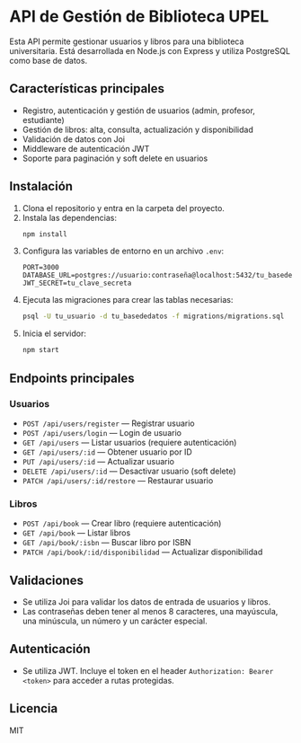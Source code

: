 # API de Gestión de Biblioteca UPEL

Esta API permite gestionar usuarios y libros para una biblioteca universitaria. Está desarrollada en Node.js con Express y utiliza PostgreSQL como base de datos.

## Características principales
- Registro, autenticación y gestión de usuarios (admin, profesor, estudiante)
- Gestión de libros: alta, consulta, actualización y disponibilidad
- Validación de datos con Joi
- Middleware de autenticación JWT
- Soporte para paginación y soft delete en usuarios

## Instalación
1. Clona el repositorio y entra en la carpeta del proyecto.
2. Instala las dependencias:
   ```sh
   npm install
   ```
3. Configura las variables de entorno en un archivo `.env`:
   ```env
   PORT=3000
   DATABASE_URL=postgres://usuario:contraseña@localhost:5432/tu_basededatos
   JWT_SECRET=tu_clave_secreta
   ```
4. Ejecuta las migraciones para crear las tablas necesarias:
   ```sh
   psql -U tu_usuario -d tu_basededatos -f migrations/migrations.sql
   ```
5. Inicia el servidor:
   ```sh
   npm start
   ```

## Endpoints principales

### Usuarios
- `POST /api/users/register` — Registrar usuario
- `POST /api/users/login` — Login de usuario
- `GET /api/users` — Listar usuarios (requiere autenticación)
- `GET /api/users/:id` — Obtener usuario por ID
- `PUT /api/users/:id` — Actualizar usuario
- `DELETE /api/users/:id` — Desactivar usuario (soft delete)
- `PATCH /api/users/:id/restore` — Restaurar usuario

### Libros
- `POST /api/book` — Crear libro (requiere autenticación)
- `GET /api/book` — Listar libros
- `GET /api/book/:isbn` — Buscar libro por ISBN
- `PATCH /api/book/:id/disponibilidad` — Actualizar disponibilidad

## Validaciones
- Se utiliza Joi para validar los datos de entrada de usuarios y libros.
- Las contraseñas deben tener al menos 8 caracteres, una mayúscula, una minúscula, un número y un carácter especial.

## Autenticación
- Se utiliza JWT. Incluye el token en el header `Authorization: Bearer <token>` para acceder a rutas protegidas.

## Licencia
MIT
